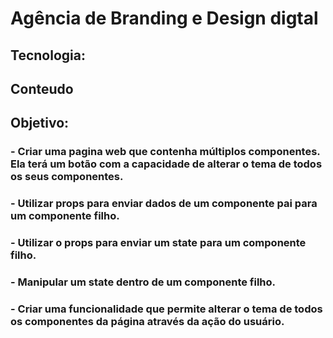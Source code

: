 # Agência de Branding e Design digtal

## Tecnologia:

## Conteudo

## Objetivo:
### - Criar uma pagina web que contenha múltiplos componentes. Ela terá um botão com a capacidade de alterar o tema de todos os seus componentes.
### - Utilizar props para enviar dados de um componente pai para um componente filho.
### - Utilizar o props para enviar um state para um componente filho.
### - Manipular um state dentro de um componente filho.
### - Criar uma funcionalidade que permite alterar o tema de todos os componentes da página através da ação do usuário.